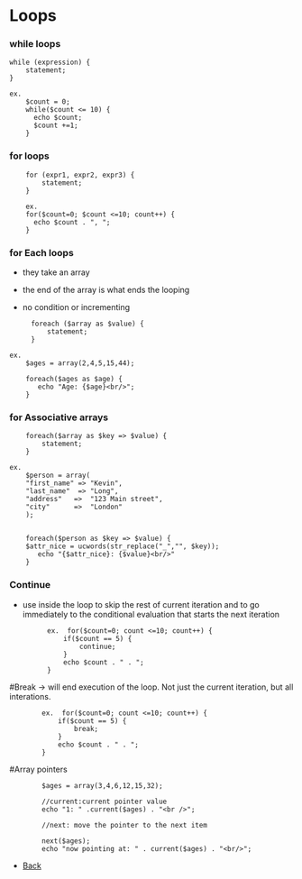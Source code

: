 # Loops

### while loops

	while (expression) {
		statement;
	}


```
ex.
	$count = 0;
	while($count <= 10) {
	  echo $count;
	  $count +=1;
	}
```

### for loops

```
	for (expr1, expr2, expr3) {
		statement;
	}			
```

```
	ex.
	for($count=0; $count <=10; count++) {
	  echo $count . ", ";
	}
```

### for Each loops
- they take an array
- the end of the array is what ends the looping
- no condition or incrementing

		foreach ($array as $value) {
			statement;
		}


```
ex.
	$ages = array(2,4,5,15,44);

	foreach($ages as $age) {
	   echo "Age: {$age}<br/>";
	}
```


### for Associative arrays

```					
	foreach($array as $key => $value) {
		statement;
	}
```

```
ex.
	$person = array(
	"first_name" => "Kevin",
	"last_name"  => "Long",
	"address"	=>  "123 Main street",
	"city"		=>  "London" 
	);


	foreach($person as $key => $value) {
	$attr_nice = ucwords(str_replace("_","", $key));
	   echo "{$attr_nice}: {$value}<br/>"
	}
```


### Continue  
- use inside the loop to skip the rest of current iteration and to go immediately to the conditional 
  evaluation that starts the next iteration

			ex.  for($count=0; count <=10; count++) {
				if($count == 5) {
					continue;
				}
				echo $count . " . ";
			}

#Break   ->  will end execution of the loop. Not just the current iteration, but all interations.			


			ex.  for($count=0; count <=10; count++) {
				if($count == 5) {
					break;
				}
				echo $count . " . ";
			}

#Array pointers
			
			$ages = array(3,4,6,12,15,32);

			//current:current pointer value
			echo "1: " .current($ages) . "<br />";

			//next: move the pointer to the next item

			next($ages);
			echo "now pointing at: " . current($ages) . "<br/>";



*   [Back](https://github.com/stefan22/phpIntro)

